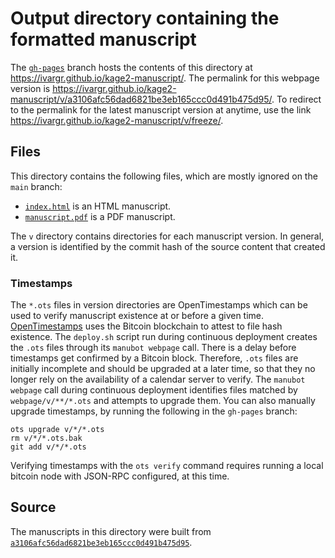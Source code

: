 # Output directory containing the formatted manuscript

The [`gh-pages`](https://github.com/ivargr/kage2-manuscript/tree/gh-pages) branch hosts the contents of this directory at <https://ivargr.github.io/kage2-manuscript/>.
The permalink for this webpage version is <https://ivargr.github.io/kage2-manuscript/v/a3106afc56dad6821be3eb165ccc0d491b475d95/>.
To redirect to the permalink for the latest manuscript version at anytime, use the link <https://ivargr.github.io/kage2-manuscript/v/freeze/>.

## Files

This directory contains the following files, which are mostly ignored on the `main` branch:

+ [`index.html`](index.html) is an HTML manuscript.
+ [`manuscript.pdf`](manuscript.pdf) is a PDF manuscript.

The `v` directory contains directories for each manuscript version.
In general, a version is identified by the commit hash of the source content that created it.

### Timestamps

The `*.ots` files in version directories are OpenTimestamps which can be used to verify manuscript existence at or before a given time.
[OpenTimestamps](https://opentimestamps.org/) uses the Bitcoin blockchain to attest to file hash existence.
The `deploy.sh` script run during continuous deployment creates the `.ots` files through its `manubot webpage` call.
There is a delay before timestamps get confirmed by a Bitcoin block.
Therefore, `.ots` files are initially incomplete and should be upgraded at a later time, so that they no longer rely on the availability of a calendar server to verify.
The `manubot webpage` call during continuous deployment identifies files matched by `webpage/v/**/*.ots` and attempts to upgrade them.
You can also manually upgrade timestamps, by running the following in the `gh-pages` branch:

```shell
ots upgrade v/*/*.ots
rm v/*/*.ots.bak
git add v/*/*.ots
```

Verifying timestamps with the `ots verify` command requires running a local bitcoin node with JSON-RPC configured, at this time.

## Source

The manuscripts in this directory were built from
[`a3106afc56dad6821be3eb165ccc0d491b475d95`](https://github.com/ivargr/kage2-manuscript/commit/a3106afc56dad6821be3eb165ccc0d491b475d95).
